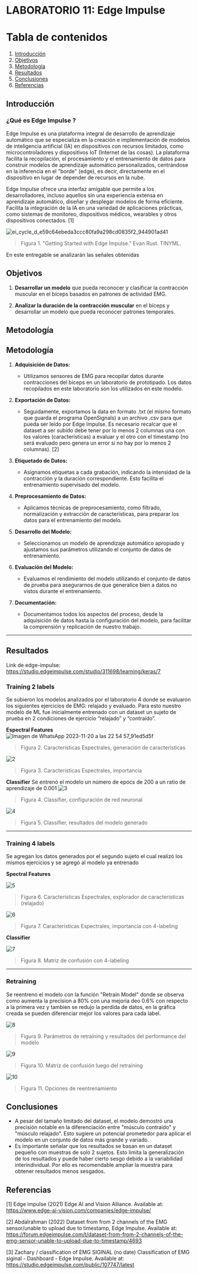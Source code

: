 # LABORATORIO 11: Edge Impulse
# **Tabla de contenidos**

1. [Introducción](#id1)
2. [Objetivos](#id2)
3. [Metodología](#id3)
4. [Resultados](#id4)
5. [Conclusiones](#id5)
6. [Referencias](#id6)
   
## **Introducción** <a name="id1"></a>

### **¿Qué es Edge Impulse ?**
Edge Impulse es una plataforma integral de desarrollo de aprendizaje automático que se especializa en la creación e implementación de modelos de inteligencia artificial (IA) en dispositivos con recursos limitados, como microcontroladores y dispositivos IoT (Internet de las cosas). La plataforma facilita la recopilación, el procesamiento y el entrenamiento de datos para construir modelos de aprendizaje automático personalizados, centrándose en la inferencia en el "borde" (edge), es decir, directamente en el dispositivo en lugar de depender de recursos en la nube.

Edge Impulse ofrece una interfaz amigable que permite a los desarrolladores, incluso aquellos sin una experiencia extensa en aprendizaje automático, diseñar y desplegar modelos de forma eficiente. Facilita la integración de la IA en una variedad de aplicaciones prácticas, como sistemas de monitoreo, dispositivos médicos, wearables y otros dispositivos conectados.  [1]

![ei_cycle_d_e59c64ebeda3ccc80fa9a298cd0835f2_944901ad41](https://github.com/ldachirre/IntroSenalesBiomedicas/assets/90112793/8ae14947-01e1-41e3-9a97-ff6f1c258101)


> Figura 1. "Getting Started with Edge Impulse." Evan Rust. TINYML. 

En este entregable se analizarán las señales obtenidas



## **Objetivos** <a name="id2"></a>


1. **Desarrollar un modelo** que pueda reconocer y clasificar la contracción muscular en el bíceps basados en patrones de actividad EMG.

2. **Analizar la duración de la contracción muscular** en el bíceps y desarrollar un modelo que pueda reconocer patrones temporales.


## **Metodología** <a name="id3"></a>
## Metodología

1. **Adquisición de Datos:**
   - Utilizamos sensores de EMG para recopilar datos durante contracciones del bíceps en un laboratorio de prototipado. Los datos recopilados en este laboratorio son los utilizados en este modelo.

2. **Exportación de Datos:**
   - Seguidamente, exportamos la data en formato .txt (el mismo formato que guarda el programa OpenSignals) a un archivo .csv para que pueda ser leído por Edge Impulse. Es necesario recalcar que el dataset a ser subido debe tener por lo menos 2 columnas una con los valores (características) a evaluar y el otro con el timestamp (no será evaluado pero genera un error si no hay por lo menos 2 columnas). [2]

3. **Etiquetado de Datos:**
   - Asignamos etiquetas a cada grabación, indicando la intensidad de la contracción y la duración correspondiente. Esto facilita el entrenamiento supervisado del modelo.

4. **Preprocesamiento de Datos:**
   - Aplicamos técnicas de preprocesamiento, como filtrado, normalización y extracción de características, para preparar los datos para el entrenamiento del modelo.

5. **Desarrollo del Modelo:**
   - Seleccionamos un modelo de aprendizaje automático apropiado y ajustamos sus parámetros utilizando el conjunto de datos de entrenamiento.

6. **Evaluación del Modelo:**
   - Evaluamos el rendimiento del modelo utilizando el conjunto de datos de prueba para asegurarnos de que generalice bien a datos no vistos durante el entrenamiento.

7. **Documentación:**
   - Documentamos todos los aspectos del proceso, desde la adquisición de datos hasta la configuración del modelo, para facilitar la comprensión y replicación de nuestro trabajo.



---
## **Resultados** <a name="id4"></a>

Link de edge-impulse: https://studio.edgeimpulse.com/studio/311698/learning/keras/7

### **Training 2 labels**

Se subieron los modelos analizados por el laboratorio 4 donde se evaluaron los siguientes ejercicios de EMG: relajado y evaluado. Para esto nuestro modelo de ML fue inicialmente entrenado con un dataset un sujeto de prueba en 2 condiciones de ejercicio “relajado” y “contraído”.

**Espectral Features**
![Imagen de WhatsApp 2023-11-20 a las 22 54 57_91ed5d5f](https://github.com/ldachirre/IntroSenalesBiomedicas/assets/56425258/48f08af5-85d5-4fab-8631-b8003fd4d8f5)
> Figura 2. Características Espectrales, generación de características

![2](https://github.com/ldachirre/IntroSenalesBiomedicas/assets/56425258/fa74f2e9-c5ce-4eda-b670-bc0e7d3d34c3)
> Figura 3. Características Espectrales, importancia


**Classifier**
Se entrenó el modelo un número de epocs de 200 a un ratio de aprendizaje de 0.001
![3](https://github.com/ldachirre/IntroSenalesBiomedicas/assets/56425258/2eefb2b0-739f-4844-ae0a-e8f8c27f57d7)
> Figura 4. Classifier, configuración de red neuronal 

![4](https://github.com/ldachirre/IntroSenalesBiomedicas/assets/56425258/5cdeaf34-a519-48ac-a917-3700407a171d)
> Figura 5. Classifier, resultados del modelo generado
---
### **Training 4 labels**

Se agregan los datos generados por el segundo sujeto el cual realizó los mismos ejercicios y se agregó al modelo ya entrenado

**Spectral Features**

![5](https://github.com/ldachirre/IntroSenalesBiomedicas/assets/56425258/7184a3c8-01e2-403c-a66c-884a6720b042)
> Figura 6. Características Espectrales, explorador de características (relajado)

![6](https://github.com/ldachirre/IntroSenalesBiomedicas/assets/56425258/54a457b7-9971-43e9-8470-3aa7ef5b0c4b)
> Figura 7. Características Espectrales, importancia con 4-labeling

**Classifier**

![7](https://github.com/ldachirre/IntroSenalesBiomedicas/assets/56425258/b3423e4a-5502-4212-b458-01fca717810b)
> Figura 8. Matriz de confusión con 4-labeling
---
### Retraining
Se reentreno el modelo con la función "Retrain Model" donde se observa como aumenta la precision a 80% con una mejoria deo 0.6% con respecto a la primera vez y tambien se redujo la perdida de datos, en la gráfica creada se pueden diferenciar mejor los valores para cada label.

![8](https://github.com/ldachirre/IntroSenalesBiomedicas/assets/56425258/c4171648-2ff6-4324-a389-7dd5fce4d370)
> Figura 9. Parámetros de retraining y resultados del performance del modelo

![9](https://github.com/ldachirre/IntroSenalesBiomedicas/assets/56425258/103b8d8b-a108-44be-bdb2-40e44161a0e9)
> Figura 10. Matriz de confusión luego del retraining

![10](https://github.com/ldachirre/IntroSenalesBiomedicas/assets/56425258/dcbd78a9-b83e-4340-b2fe-f5b465a35259)
> Figura 11. Opciones de reentrenamiento 

## **Conclusiones** <a name="id5"></a>
- A pesar del tamaño limitado del dataset, el modelo demostró una precisión notable en la diferenciación entre "músculo contraído" y "músculo relajado". Esto sugiere un potencial prometedor para aplicar el modelo en un conjunto de datos más grande y variado.
- Es importante señalar que los resultados se basan en un dataset pequeño con muestras de solo 2 sujetos. Esto limita la generalización de los resultados y puede haber cierto sesgo debido a la variabilidad interindividual. Por ello es recomendable ampliar la muestra para obtener resultados menos sesgados.


## **Referencias** <a name="id6"></a>
[1] Edge impulse (2021) Edge AI and Vision Alliance. Available at: https://www.edge-ai-vision.com/companies/edge-impulse/

[2] Abdalrahman (2022) Dataset from from 2 channels of the EMG sensor/unable to upload due to timestamp, Edge Impulse. Available at: https://forum.edgeimpulse.com/t/dataset-from-from-2-channels-of-the-emg-sensor-unable-to-upload-due-to-timestamp/4693

[3] Zachary / classification of EMG SIGINAL (no date) Classification of EMG siginal - Dashboard - Edge Impulse. Available at: https://studio.edgeimpulse.com/public/107747/latest




